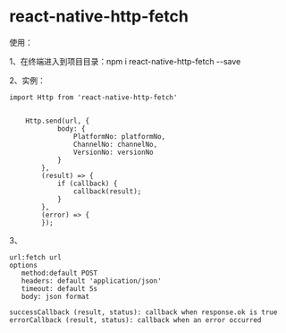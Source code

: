 # react-native-http-fetch

使用：

1、在终端进入到项目目录：npm i react-native-http-fetch --save

2、实例：

    import Http from 'react-native-http-fetch'


        Http.send(url, {
                body: {
                    PlatformNo: platformNo,
                    ChannelNo: channelNo,
                    VersionNo: versionNo
                }
            },
            (result) => {
                if (callback) {
                    callback(result);
                }
            },
            (error) => {
            });


3、

    url:fetch url
    options
       method:default POST
       headers: default 'application/json'
       timeout: default 5s
       body: json format

    successCallback (result, status): callback when response.ok is true
    errorCallback (result, status): callback when an error occurred
